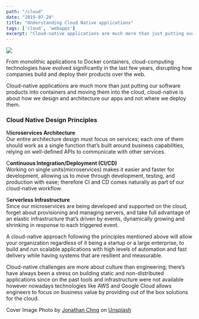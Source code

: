 ```yaml
---
path: "/cloud"
date: "2019-07-28"
title: "Understanding Cloud Native applications" 
tags: ['cloud', 'webapps']
excerpt: "Cloud-native applications are much more than just putting our software products into containers and moving them into the cloud, cloud-native is about how we design and architecture our apps and not where we deploy them." 
---
```


![](https://cdn-images-1.medium.com/max/800/0*iydcxU-jss6VacBX.jpg)

From monolithic applications to Docker containers, cloud-computing technologies
have evolved significantly in the last few years, disrupting how companies build
and deploy their products over the web.

Cloud-native applications are much more than just putting our software products
into containers and moving them into the cloud, cloud-native is about how we
design and architecture our apps and not where we deploy them.

### **Cloud Native Design Principles**

M**icroservices Architecture**<br> Our entire architecture design must focus on
services; each one of them should work as a single function that’s built around
business capabilities, relying on well-defined APIs to communicate with other
services.

C**ontinuous Integration/Deployment (CI/CD)**<br> Working on single
units(microservices) makes it easier and faster for development, allowing us to
move through development, testing, and production with ease; therefore CI and CD
comes naturally as part of our cloud-native workflow.

S**erverless Infrastructure**<br> Since our microservices are being developed
and supported on the cloud, forget about provisioning and managing servers, and
take full advantage of an elastic infrastructure that’s driven by events,
dynamically growing and shrinking in response to each triggered event.

A cloud-native approach following the principles mentioned above will allow your
organization regardless of it being a startup or a large enterprise, to build
and run scalable applications with high levels of automation and fast delivery
while having systems that are resilient and measurable.

Cloud-native challenges are more about culture than engineering; there’s have
always been a stress on building static and non-distributed applications since
on the past tools and infrastructure were not available however nowadays
technologies like AWS and Google Cloud allows engineers to focus on business
value by providing out of the box solutions for the cloud.

Cover Image Photo by [Jonathan
Chng](https://unsplash.com/@jon_chng?utm_source=unsplash&utm_medium=referral&utm_content=creditCopyText)
on
[Unsplash](https://unsplash.com/?utm_source=unsplash&utm_medium=referral&utm_content=creditCopyText)
